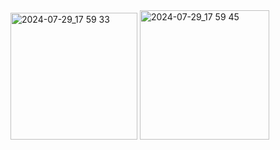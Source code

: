 <img width="203" alt="2024-07-29_17 59 33" src="https://github.com/user-attachments/assets/f0beafda-6e65-4ab5-820c-8b5a4b2aa578">
<img width="207" alt="2024-07-29_17 59 45" src="https://github.com/user-attachments/assets/8f5e15b7-aee3-47e5-b1c1-7e19e3fa5f55">
